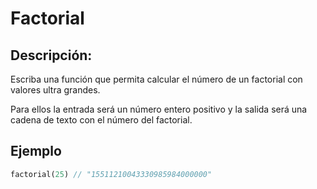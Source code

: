 # Factorial

## Descripción:

Escriba una función que permita calcular el número de un factorial con valores ultra grandes.

Para ellos la entrada será un número entero positivo  y la salida será una cadena de texto con el número del factorial.

## Ejemplo

```php
factorial(25) // "15511210043330985984000000"
```
